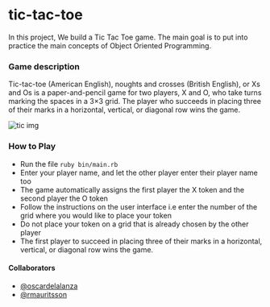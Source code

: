 # tic-tac-toe

In this project, We build a Tic Tac Toe game. The main goal is to put into practice the main concepts of Object Oriented Programming. 

### Game description
Tic-tac-toe (American English), noughts and crosses (British English), or Xs and Os is a paper-and-pencil game for two players, X and O, who take turns marking the spaces in a 3×3 grid. The player who succeeds in placing three of their marks in a horizontal, vertical, or diagonal row wins the game.

![tic img](https://upload.wikimedia.org/wikipedia/commons/1/1b/Tic-tac-toe-game-1.svg)

### How to Play 
+ Run the file `ruby bin/main.rb`
+ Enter your player name, and let the other player enter their player name too
+ The game automatically assigns the first player the X token and the second player the O token
+ Follow the instructions on the user interface i.e enter the number of the grid where you would like to place your token
+ Do not place your token on a grid that is already chosen by the other player
+ The first player to succeed in placing three of their marks in a horizontal, vertical, or diagonal row wins the game.

#### Collaborators
- [@oscardelalanza](https://github.com/oscardelalanza/)
- [@rmauritsson](https://github.com/rmauritsson/)